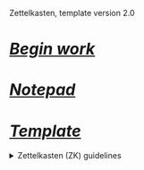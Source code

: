 Zettelkasten, template version 2.0

# [_Begin work_](main_index.md)

# [_Notepad_](notepad.md)

# [_Template_](template.md)

<details markdown='1'><summary>Zettelkasten (ZK) guidelines</summary>

 [Introduction to Zettelkasten note-taking method](https://zettelkasten.de/posts/overview/)  
  
 <details markdown='1'><summary>Useful software (Android)</summary>

`Markor`, a free and versatile markdown editor: [GitHub](https://github.com/gsantner/markor), [F-Droid](https://f-droid.org/packages/net.gsantner.markor), [Google Play](https://play.google.com/store/apps/details?id=net.gsantner.markor)
I prefer to use _DIN condensed regular_ font with it.
 
`Termux`, a unix-like environment for Android: [Official site](https://termux.com/)  
This software provides for `git` and `python3` binaries which I may suggest (see [common_actions.py](common_actions.py) ) to back up your ZK to the remote git storage.  
 
 </details>
 
 ----
 
This is a template that represents my vision of a mobile-phone friendly markdown-based ZK. It is imperfect, but it may be useful. I take liberty in extending the algorithm with my suggestions, which are entirely optional.
 
The main key points: 
1. Stick to the main principles of ZK notes: 
- One idea per note.
- Use your own words.
- Keep it short and simple.
- Links are important.  

2. It is preferable if liks are bi-directional. This way one could navigate the database in any direction via the links between files seamlessly.  

3. I may suggest different types of zettels: _statement_ - which is a classical entry, an atomic idea, a building block of ZK;  
_question_ - a note that records a question akin to "what's the matter?" and provides answer variants in links to other zettels;  
_free form_ - it may be a lengthy record of your thoughts when you have a spark of inspiration, or when you need to convey something that appeals to emotions to your future self, or it can be anything else worthy of being recorded, depending on your needs. It may be useful to convey emotions and moods.

5. Additional information, such as references, quotes, etc. can go under "More" spoiler (see template).
----

The principle of contributing to ZK based on this template:  
1. Save the idea to [notepad](notepad.md), copy respective source link if required.
2. Review, revise, prepare the draft of a zettel from the note.  
3. Create a file with `.md` extension for zettel in the `ZETTELS` folder.  
4. Link zettel with other zettels.  
5. Link other zettels to the zettel (if required).  
6. Optional: Insert supplementary information under spoiler.

If adding a new entry-point (topic) zettel:  
1. Link zettel in one of the catalogue lists in `INDEX` folder.  
2. If necessary - create a new catalogue and link it to the [main index](main_index.md)

</details>
